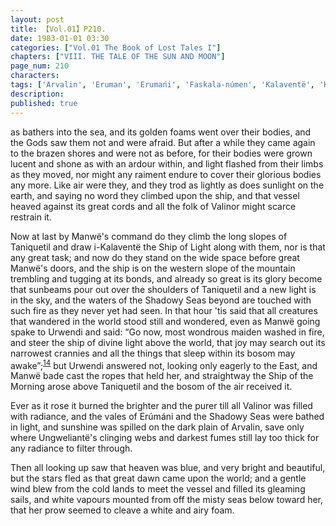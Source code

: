 ```yaml
---
layout: post
title: 【Vol.01】P210.
date: 1983-01-01 03:30
categories: ["Vol.01 The Book of Lost Tales I"]
chapters: ["VIII. THE TALE OF THE SUN AND MOON"]
page_num: 210
characters: 
tags: ['Arvalin', 'Eruman', 'Erumańi', 'Faskala-númen', 'Kalaventë', 'Kalavénë', 'Manwë', 'Shadowy Seas', 'Silpion', 'Stars']
description: 
published: true
---
```


<p style="text-indent: 0;">
as bathers into the sea, and its golden foams went over their bodies, and the Gods saw them not and were afraid. But after a while they came again to the brazen shores and were not as before, for their bodies were grown lucent and shone as with an ardour within, and light flashed from their limbs as they moved, nor might any raiment endure to cover their glorious bodies any more. Like air were they, and they trod as lightly as does sunlight on the earth, and saying no word they climbed upon the ship, and that vessel heaved against its great cords and all the folk of Valinor might scarce restrain it.
</p>

Now at last by Manwë's command do they climb the long slopes of Taniquetil and draw i-Kalaventë the Ship of Light along with them, nor is that any great task; and now do they stand on the wide space before great Manwë's doors, and the ship is on the western slope of the mountain trembling and tugging at its bonds, and already so great is its glory become that sunbeams pour out over the shoulders of Taniquetil and a new light is in the sky, and the waters of the Shadowy Seas beyond are touched with such fire as they never yet had seen. In that hour 'tis said that all creatures that wandered in the world stood still and wondered, even as Manwë going spake to Urwendi and said: “Go now, most wondrous maiden washed in fire, and steer the ship of divine light above the world, that joy may search out its narrowest crannies and all the things that sleep within its bosom may awake”;<SUP>[14]({{site.baseurl}}/vol01-p220)</SUP> but Urwendi answered not, looking only eagerly to the East, and Manwë bade cast the ropes that held her, and straightway the Ship of the Morning arose above Taniquetil and the bosom of the air received it.

Ever as it rose it burned the brighter and the purer till all Valinor was filled with radiance, and the vales of Erúmáni and the Shadowy Seas were bathed in light, and sunshine was spilled on the dark plain of Arvalin, save only where Ungweliantë's clinging webs and darkest fumes still lay too thick for any radiance to filter through.

Then all looking up saw that heaven was blue, and very bright and beautiful, but the stars fled as that great dawn came upon the world; and a gentle wind blew from the cold lands to meet the vessel and filled its gleaming sails, and white vapours mounted from off the misty seas below toward her, that her prow seemed to cleave a white and airy foam.

